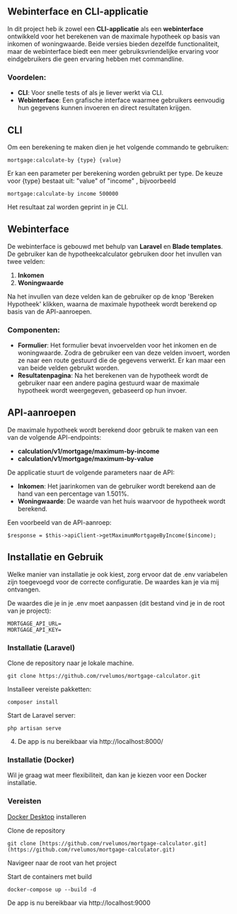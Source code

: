 
## Webinterface en CLI-applicatie

In dit project heb ik zowel een **CLI-applicatie** als een **webinterface** ontwikkeld voor het berekenen van de maximale hypotheek op basis van inkomen of woningwaarde. Beide versies bieden dezelfde functionaliteit, maar de webinterface biedt een meer gebruiksvriendelijke ervaring voor eindgebruikers die geen ervaring hebben met commandline.

### Voordelen:
- **CLI**: Voor snelle tests of als je liever werkt via CLI.
- **Webinterface**: Een grafische interface waarmee gebruikers eenvoudig hun gegevens kunnen invoeren en direct resultaten krijgen.

## CLI
Om een berekening te maken dien je het volgende commando te gebruiken:

    mortgage:calculate-by {type} {value}  


Er kan een parameter per berekening worden gebruikt per type. De keuze voor {type} bestaat uit: "value" of "income"  , bijvoorbeeld

    mortgage:calculate-by income 500000  

Het resultaat zal worden geprint in je CLI.

## Webinterface

De webinterface is gebouwd met behulp van **Laravel** en **Blade templates**. De gebruiker kan de hypotheekcalculator gebruiken door het invullen van twee velden:
1. **Inkomen**
2. **Woningwaarde**

Na het invullen van deze velden kan de gebruiker op de knop 'Bereken Hypotheek' klikken, waarna de maximale hypotheek wordt berekend op basis van de API-aanroepen.

### Componenten:
- **Formulier**: Het formulier bevat invoervelden voor het inkomen en de woningwaarde. Zodra de gebruiker een van deze velden invoert, worden ze naar een route gestuurd die de gegevens verwerkt. Er kan maar een van beide velden gebruikt worden.
- **Resultatenpagina**: Na het berekenen van de hypotheek wordt de gebruiker naar een andere pagina gestuurd waar de maximale hypotheek wordt weergegeven, gebaseerd op hun invoer.

## API-aanroepen

De maximale hypotheek wordt berekend door gebruik te maken van een van de volgende API-endpoints:
- **calculation/v1/mortgage/maximum-by-income**
- **calculation/v1/mortgage/maximum-by-value**

De applicatie stuurt de volgende parameters naar de API:
- **Inkomen**: Het jaarinkomen van de gebruiker wordt berekend aan de hand van een percentage van 1.501%.
- **Woningwaarde**: De waarde van het huis waarvoor de hypotheek wordt berekend.

Een voorbeeld van de API-aanroep:

    $response = $this->apiClient->getMaximumMortgageByIncome($income);  


## Installatie en Gebruik

Welke manier van installatie je ook kiest, zorg ervoor dat de .env variabelen zijn toegevoegd voor de correcte configuratie. De waardes kan je via mij ontvangen.

De waardes die je in je .env moet aanpassen (dit bestand vind je in de root van je project):


    MORTGAGE_API_URL=  
    MORTGAGE_API_KEY=


### Installatie (Laravel)
Clone de repository naar je lokale machine.

    git clone https://github.com/rvelumos/mortgage-calculator.git  

Installeer vereiste pakketten:

    composer install   

Start de Laravel server:

    php artisan serve  

4.  De app is nu bereikbaar via http://localhost:8000/

### Installatie (Docker)

Wil je graag wat meer flexibiliteit, dan kan je kiezen voor een Docker installatie.

### Vereisten
[Docker Desktop](https://www.docker.com/products/docker-desktop) installeren

Clone de repository

    git clone [https://github.com/rvelumos/mortgage-calculator.git](https://github.com/rvelumos/mortgage-calculator.git)

Navigeer naar de root van het project

Start de containers met build

    docker-compose up --build -d

De app is nu bereikbaar via http://localhost:9000
